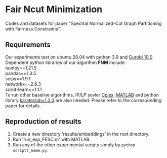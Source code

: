 # Fair Ncut Minimization
Codes and datasets for paper "Spectral Normalized-Cut Graph Partitioning with Fairness Constraints".
## Requirements
Our experiments test on ubuntu 20.04 with python 3.9 and [Gurobi 10.0](https://www.gurobi.com/).
Dependent python libraries of our algorithm **FNM** include: \
numpy==1.21.5\
pandas==1.3.5\
scipy==1.9.1\
networkx==2.6.3\
scikit-learn==1.1.1\
To run other baseline algorithms,
IP/LP sovler [Cplex](https://www.ibm.com/products/ilog-cplex-optimization-studio/cplex-optimizer), [MATLAB](https://ww2.mathworks.cn/products/matlab.html) and python library [karateclub=1.3.3](https://karateclub.readthedocs.io/en/latest/) are also needed.
Please refer to the corresponding paper for details.

## Reproduction of results
1. Create a new directory 'results/embeddings' in the root directory.
2. Run 'run_exp_FESC.m' with MATLAB.
3. Run any of the other experimental scripts simply by
```python scripts_name.py```.
